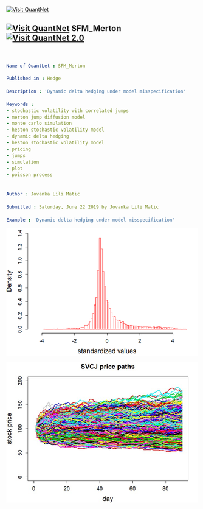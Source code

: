 [<img src="https://github.com/QuantLet/Styleguide-and-FAQ/blob/master/pictures/banner.png" width="888" alt="Visit QuantNet">](http://quantlet.de/)

## [<img src="https://github.com/QuantLet/Styleguide-and-FAQ/blob/master/pictures/qloqo.png" alt="Visit QuantNet">](http://quantlet.de/) **SFM_Merton** [<img src="https://github.com/QuantLet/Styleguide-and-FAQ/blob/master/pictures/QN2.png" width="60" alt="Visit QuantNet 2.0">](http://quantlet.de/)

```yaml


Name of QuantLet : SFM_Merton

Published in : Hedge

Description : 'Dynamic delta hedging under model misspecification'

Keywords : 
- stochastic volatility with correlated jumps
- merton jump diffusion model
- monte carlo simulation
- heston stochastic volatility model
- dynamic delta hedging 
- heston stochastic volatility model
- pricing
- jumps
- simulation
- plot
- poisson process


Author : Jovanka Lili Matic 

Submitted : Saturday, June 22 2019 by Jovanka Lili Matic

Example : 'Dynamic delta hedging under model misspecification'

```

![Picture1](ProfitandLossBS%20(1).png)

![Picture2](svcjpricepathlatex3000%20(1).jpg)